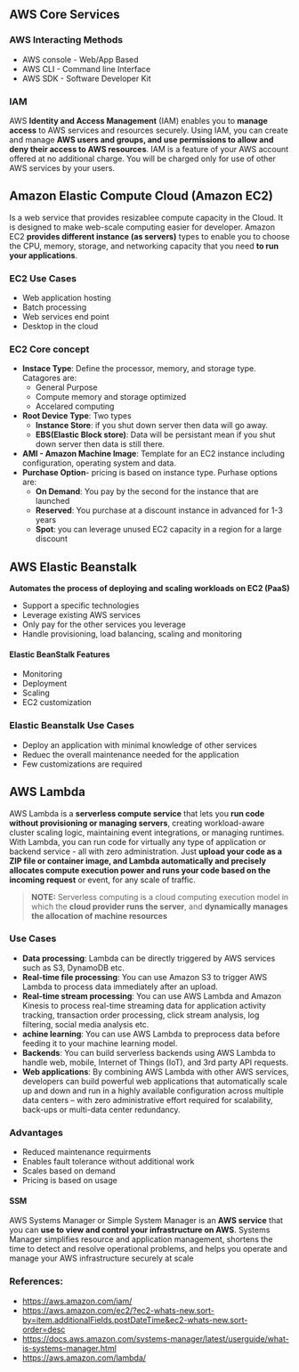 
## AWS Core Services

### AWS Interacting Methods
* AWS console - Web/App Based
* AWS CLI - Command line Interface
* AWS SDK - Software Developer Kit
### IAM
AWS **Identity and Access Management** (IAM) enables you to **manage access** to AWS services and resources securely. Using IAM, you can create and manage **AWS users and groups, and use permissions to allow and deny their access to AWS resources**. IAM is a feature of your AWS account offered at no additional charge. You will be charged only for use of other AWS services by your users.
## Amazon Elastic Compute Cloud (Amazon EC2) 
Is a web service that provides resizablee compute capacity in the Cloud. It is designed to make web-scale computing easier for developer. Amazon EC2 **provides different instance (as servers)** types to enable you to choose the CPU, memory, storage, and networking capacity that you need **to run your applications**.
### EC2 Use Cases
* Web application hosting
* Batch processing
* Web services end point
* Desktop in the cloud
### EC2 Core concept
* **Instace Type**: Define the processor, memory, and storage type. Catagores are:
  * General Purpose
  * Compute memory and storage optimized
  * Accelared computing 
* **Root Device Type**: Two types
  * **Instance Store**: if you shut down server then data will go away.
  * **EBS(Elastic Block store)**: Data will be persistant mean if you shut down server then data is still there.
* **AMI - Amazon Machine Image**: Template for an EC2 instance including configuration, operating system and data.
* **Purchase Option**- pricing is based on instance type. Purhase options are:
  * **On Demand**: You pay by the second for the instance that are launched
  * **Reserved**: You purchase at a discount instance in advanced for 1-3 years
  * **Spot**: you can leverage unused EC2 capacity in a region for a large discount
## AWS Elastic Beanstalk
**Automates the process of deploying and scaling workloads on EC2 (PaaS)**
* Support a specific technologies
* Leverage existing AWS services
* Only pay for the other services you leverage
* Handle provisioning, load balancing, scaling and monitoring
#### Elastic BeanStalk Features
* Monitoring
* Deployment
* Scaling
* EC2 customization
### Elastic Beanstalk Use Cases
* Deploy an application with minimal knowledge of other services
* Reduec the overall maintenance needed for the application
* Few customizations are required

## AWS Lambda
AWS Lambda is a **serverless compute service** that lets you **run code without provisioning or managing servers**, creating workload-aware cluster scaling logic, maintaining event integrations, or managing runtimes. With Lambda, you can run code for virtually any type of application or backend service - all with zero administration. Just **upload your code as a ZIP file or container image, and Lambda automatically and precisely allocates compute execution power and runs your code based on the incoming request** or event, for any scale of traffic.

> **NOTE:** Serverless computing is a cloud computing execution model in which the **cloud provider runs the server**, and **dynamically manages the allocation of machine resources**

### Use Cases

* **Data processing**: Lambda can be directly triggered by AWS services such as S3, DynamoDB etc.
* **Real-time file processing**: You can use Amazon S3 to trigger AWS Lambda to process data immediately after an upload. 
* **Real-time stream processing**: You can use AWS Lambda and Amazon Kinesis to process real-time streaming data for application activity tracking, transaction order processing, click stream analysis, log filtering, social media analysis etc.
* **achine learning**: You can use AWS Lambda to preprocess data before feeding it to your machine learning model. 
* **Backends**: You can build serverless backends using AWS Lambda to handle web, mobile, Internet of Things (IoT), and 3rd party API requests. 
* **Web applications**: By combining AWS Lambda with other AWS services, developers can build powerful web applications that automatically scale up and down and run in a highly available configuration across multiple data centers – with zero administrative effort required for scalability, back-ups or multi-data center redundancy.

### Advantages
* Reduced maintenance requirments
* Enables fault tolerance without  additional work
* Scales based on demand
* Pricing is based on usage

#### SSM 
AWS Systems Manager or Simple System Manager is an **AWS service** that you can **use to view and control your infrastructure on AWS**. Systems Manager simplifies resource and application management, shortens the time to detect and resolve operational problems, and helps you operate and manage your AWS infrastructure securely at scale


### References:
* https://aws.amazon.com/iam/
* https://aws.amazon.com/ec2/?ec2-whats-new.sort-by=item.additionalFields.postDateTime&ec2-whats-new.sort-order=desc
* https://docs.aws.amazon.com/systems-manager/latest/userguide/what-is-systems-manager.html
* https://aws.amazon.com/lambda/

